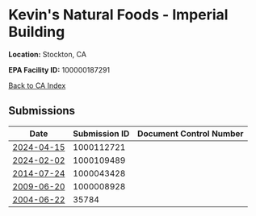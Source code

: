 # Kevin's Natural Foods - Imperial Building

**Location:** Stockton, CA

**EPA Facility ID:** 100000187291

[Back to CA Index](../../index.md)

## Submissions

| Date | Submission ID | Document Control Number |
|------|--------------|-------------------------|
| [2024-04-15](submissions/1000112721.md) | 1000112721 |  |
| [2024-02-02](submissions/1000109489.md) | 1000109489 |  |
| [2014-07-24](submissions/1000043428.md) | 1000043428 |  |
| [2009-06-20](submissions/1000008928.md) | 1000008928 |  |
| [2004-06-22](submissions/35784.md) | 35784 |  |
